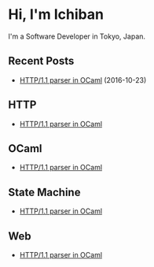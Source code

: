 # Hi, I'm Ichiban

I'm a Software Developer in Tokyo, Japan.

## Recent Posts
- [HTTP/1.1 parser in OCaml](http-parser-in-ocaml.html) (2016-10-23)

## HTTP
- [HTTP/1.1 parser in OCaml](http-parser-in-ocaml.html)

## OCaml
- [HTTP/1.1 parser in OCaml](http-parser-in-ocaml.html)

## State Machine
- [HTTP/1.1 parser in OCaml](http-parser-in-ocaml.html)

## Web
- [HTTP/1.1 parser in OCaml](http-parser-in-ocaml.html)

